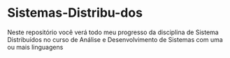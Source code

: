 # Sistemas-Distribu-dos
Neste repositório você verá todo meu progresso da disciplina de Sistema Distribuídos no curso de Análise e Desenvolvimento de Sistemas com uma ou mais linguagens

